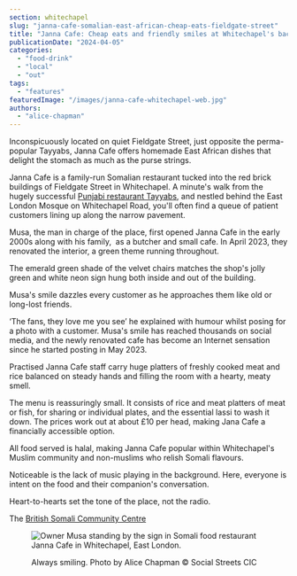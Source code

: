 ```yaml
---
section: whitechapel
slug: "janna-cafe-somalian-east-african-cheap-eats-fieldgate-street"
title: "Janna Cafe: Cheap eats and friendly smiles at Whitechapel's backstreet Somalian cafe"
publicationDate: "2024-04-05"
categories: 
  - "food-drink"
  - "local"
  - "out"
tags: 
  - "features"
featuredImage: "/images/janna-cafe-whitechapel-web.jpg"
authors: 
  - "alice-chapman"
---
```


Inconspicuously located on quiet Fieldgate Street, just opposite the perma-popular Tayyabs, Janna Cafe offers homemade East African dishes that delight the stomach as much as the purse strings.

Janna Cafe is a family-run Somalian restaurant tucked into the red brick buildings of Fieldgate Street in Whitechapel. A minute's walk from the hugely successful [Punjabi restaurant Tayyabs](https://whitechapellondon.co.uk/best-curry-houses-restaurants-east-london/), and nestled behind the East London Mosque on Whitechapel Road, you'll often find a queue of patient customers lining up along the narrow pavement.

Musa, the man in charge of the place, first opened Janna Cafe in the early 2000s along with his family,  as a butcher and small cafe. In April 2023, they renovated the interior, a green theme running throughout. 

The emerald green shade of the velvet chairs matches the shop's jolly green and white neon sign hung both inside and out of the building. 

Musa's smile dazzles every customer as he approaches them like old or long-lost friends. 

‘The fans, they love me you see’ he explained with humour whilst posing for a photo with a customer. Musa's smile has reached thousands on social media, and the newly renovated cafe has become an Internet sensation since he started posting in May 2023. 

Practised Janna Cafe staff carry huge platters of freshly cooked meat and rice balanced on steady hands and filling the room with a hearty, meaty smell. 

The menu is reassuringly small. It consists of rice and meat platters of meat or fish, for sharing or individual plates, and the essential lassi to wash it down. The prices work out at about £10 per head, making Jana Cafe a financially accessible option.

All food served is halal, making Janna Cafe popular within Whitechapel's Muslim community and non-muslims who relish Somali flavours.

Noticeable is the lack of music playing in the background. Here, everyone is intent on the food and their companion's conversation.

Heart-to-hearts set the tone of the place, not the radio. 

The [British Somali Community Centre](https://www.britishsomali.org/)

<figure>

![Owner Musa standing by the sign in Somali food restaurant Janna Cafe in Whitechapel, East London.](/images/owner-musa-somalian-janna-cafe-whitechapel-east-london-1024x683.jpg)

<figcaption>

Always smiling. Photo by Alice Chapman © Social Streets CIC

</figcaption>

</figure>
